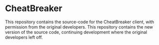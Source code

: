 # CheatBreaker

This repository contains the source-code for the CheatBreaker client, with permission from the original developers. This repository contains the new version of the source code, continuing development where the original developers left off.

